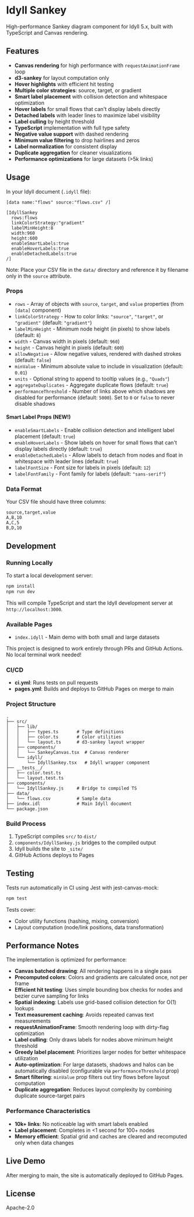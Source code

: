 # Idyll Sankey

High-performance Sankey diagram component for Idyll 5.x, built with TypeScript and Canvas rendering.

## Features

- **Canvas rendering** for high performance with `requestAnimationFrame` loop
- **d3-sankey** for layout computation only
- **Hover highlights** with efficient hit testing
- **Multiple color strategies**: source, target, or gradient
- **Smart label placement** with collision detection and whitespace optimization
- **Hover labels** for small flows that can't display labels directly
- **Detached labels** with leader lines to maximize label visibility
- **Label culling** by height threshold
- **TypeScript** implementation with full type safety
- **Negative value support** with dashed rendering
- **Minimum value filtering** to drop hairlines and zeros
- **Label normalization** for consistent display
- **Duplicate aggregation** for cleaner visualizations
- **Performance optimizations** for large datasets (>5k links)

## Usage

In your Idyll document (`.idyll` file):

```idl
[data name:"flows" source:"flows.csv" /]

[IdyllSankey
  rows:flows
  linkColorStrategy:"gradient"
  labelMinHeight:8
  width:960
  height:600
  enableSmartLabels:true
  enableHoverLabels:true
  enableDetachedLabels:true
/]
```

Note: Place your CSV file in the `data/` directory and reference it by filename only in the `source` attribute.

### Props

- `rows` - Array of objects with `source`, `target`, and `value` properties (from `[data]` component)
- `linkColorStrategy` - How to color links: `"source"`, `"target"`, or `"gradient"` (default: `"gradient"`)
- `labelMinHeight` - Minimum node height (in pixels) to show labels (default: `8`)
- `width` - Canvas width in pixels (default: `960`)
- `height` - Canvas height in pixels (default: `600`)
- `allowNegative` - Allow negative values, rendered with dashed strokes (default: `false`)
- `minValue` - Minimum absolute value to include in visualization (default: `0.01`)
- `units` - Optional string to append to tooltip values (e.g., `"Quads"`)
- `aggregateDuplicates` - Aggregate duplicate flows (default: `true`)
- `performanceThreshold` - Number of links above which shadows are disabled for performance (default: `5000`). Set to `0` or `false` to never disable shadows

#### Smart Label Props (NEW!)

- `enableSmartLabels` - Enable collision detection and intelligent label placement (default: `true`)
- `enableHoverLabels` - Show labels on hover for small flows that can't display labels directly (default: `true`)
- `enableDetachedLabels` - Allow labels to detach from nodes and float in whitespace with leader lines (default: `true`)
- `labelFontSize` - Font size for labels in pixels (default: `12`)
- `labelFontFamily` - Font family for labels (default: `"sans-serif"`)

### Data Format

Your CSV file should have three columns:

```csv
source,target,value
A,B,10
A,C,5
B,D,10
```

## Development

### Running Locally

To start a local development server:

```bash
npm install
npm run dev
```

This will compile TypeScript and start the Idyll development server at `http://localhost:3000`.

### Available Pages

- `index.idyll` - Main demo with both small and large datasets

This project is designed to work entirely through PRs and GitHub Actions. No local terminal work needed!

### CI/CD

- **ci.yml**: Runs tests on pull requests
- **pages.yml**: Builds and deploys to GitHub Pages on merge to main

### Project Structure

```
.
├── src/
│   ├── lib/
│   │   ├── types.ts       # Type definitions
│   │   ├── color.ts       # Color utilities
│   │   └── layout.ts      # d3-sankey layout wrapper
│   ├── components/
│   │   └── SankeyCanvas.tsx  # Canvas renderer
│   └── idyll/
│       └── IdyllSankey.tsx   # Idyll wrapper component
├── __tests__/
│   ├── color.test.ts
│   └── layout.test.ts
├── components/
│   └── IdyllSankey.js     # Bridge to compiled TS
├── data/
│   └── flows.csv          # Sample data
├── index.idl              # Main Idyll document
└── package.json

```

### Build Process

1. TypeScript compiles `src/` to `dist/`
2. `components/IdyllSankey.js` bridges to the compiled output
3. Idyll builds the site to `_site/`
4. GitHub Actions deploys to Pages

## Testing

Tests run automatically in CI using Jest with jest-canvas-mock:

```bash
npm test
```

Tests cover:
- Color utility functions (hashing, mixing, conversion)
- Layout computation (node/link positions, data transformation)

## Performance Notes

The implementation is optimized for performance:

- **Canvas batched drawing**: All rendering happens in a single pass
- **Precomputed colors**: Colors and gradients are calculated once, not per frame
- **Efficient hit testing**: Uses simple bounding box checks for nodes and bezier curve sampling for links
- **Spatial indexing**: Labels use grid-based collision detection for O(1) lookups
- **Text measurement caching**: Avoids repeated canvas text measurements
- **requestAnimationFrame**: Smooth rendering loop with dirty-flag optimization
- **Label culling**: Only draws labels for nodes above minimum height threshold
- **Greedy label placement**: Prioritizes larger nodes for better whitespace utilization
- **Auto-optimization**: For large datasets, shadows and halos can be automatically disabled (configurable via `performanceThreshold` prop)
- **Smart filtering**: `minValue` prop filters out tiny flows before layout computation
- **Duplicate aggregation**: Reduces layout complexity by combining duplicate source-target pairs

### Performance Characteristics

- **10k+ links**: No noticeable lag with smart labels enabled
- **Label placement**: Completes in <1 second for 100+ nodes
- **Memory efficient**: Spatial grid and caches are cleared and recomputed only when data changes

## Live Demo

After merging to main, the site is automatically deployed to GitHub Pages.

## License

Apache-2.0
